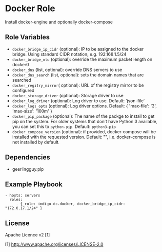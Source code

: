 Docker Role
=========

Install docker-engine and optionally docker-compose

Role Variables
--------------

- `docker_bridge_ip_cidr` (optional): IP to be assigned to the docker bridge. Using standard CIDR notation, e.g. 192.168.1.5/24
- `docker_bridge_mtu` (optional): override the maximum packet length on docker0
- `docker_dns` (list, optional): override DNS servers to use
- `docker_dns_search` (list, optional): sets the domain names that are searched
- `docker_regitry_mirror`( optional): URL of the registry mirror to be configured
- `docker_storage_driver` (optional): Storage driver to use
- `docker_log_driver` (optional): Log driver to use. Default: 'json-file'
- `docker_logs_opts` (optional): Log driver options. Default: { 'max-file': '3', 'max-size': '100m' }
- `docker_pip_package` (optional): The name of the packge to install to get pip on the system. For older systems that don't have Python 3 available, you can set this to `python-pip`. Default: `python3-pip`
- `docker_compose_version` (optional): if provided, docker-compose will be installed with the requested version. Default: "", i.e. docker-compose is not installed by default.

Dependencies
--------------
- geerlingguy.pip

Example Playbook
----------------

    - hosts: servers
      roles:
         - { role: indigo-dc.docker, docker_bridge_ip_cidr: "172.0.17.1/24" }

License
-------

Apache Licence v2 [1]

[1] http://www.apache.org/licenses/LICENSE-2.0
